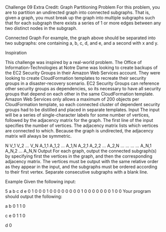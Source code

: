 Challenge 09 Extra Credit: Graph Partitioning
Problem
For this problem, you are to partition an undirected graph into connected subgraphs. That is, given a graph, you must break up the graph into multiple subgraphs such that for each subgraph there exists a series of 1 or more edges between any two distinct nodes in the subgraph.

Connected Graph
For example, the graph above should be separated into two subgraphs: one containing a, b, c, d, and e, and a second with x and y.

 Inspiration

This challenge was inspired by a real-world problem. The Office of Information-Technologies at Notre Dame was looking to create backups of the EC2 Security Groups in their Amazon Web Services account. They were looking to create CloudFormation templates to recreate their security groups in a disaster-recovery scenario. EC2 Security Groups can reference other security groups as dependencies, so its necessary to have all security groups that depend on each other in the same CloudFormation template. Amazon Web Services only allows a maximum of 200 objects per CloudFormation template, so each connected cluster of dependent security groups had to be distilled and placed in separate templates.
Input
The input will be a series of single-character labels for some number of vertices, followed by the adjacency matrix for the graph. The first line of the input specifies the number of vertices. The adjacency matrix lists which vertices are connected to which. Because the graph is undirected, the adjacency matrix will always be symmetric.

N
V_1   V_2   ... V_N
A_1,1 A_1,2 ... A_1,N
A_2,1 A_2,2 ... A_2,N
...   ...   ... ...
A_N,1 A_N,2 ... A_N,N
Output
For each graph, output the connected subgraph(s) by specifying first the vertices in the graph, and then the corresponding adjacency matrix. The vertices must be output with the same relative order as they appear in the input, and the subgraphs must be ordered according to their first vertex. Separate consecutive subgraphs with a blank line.

Example
Given the following input:

5
a b c d e
0 1 0 0 0
1 0 0 0 0
0 0 0 0 1
0 0 0 0 0
0 0 1 0 0
Your program should output the following:

a b
0 1
1 0

c e
0 1
1 0

d
0
